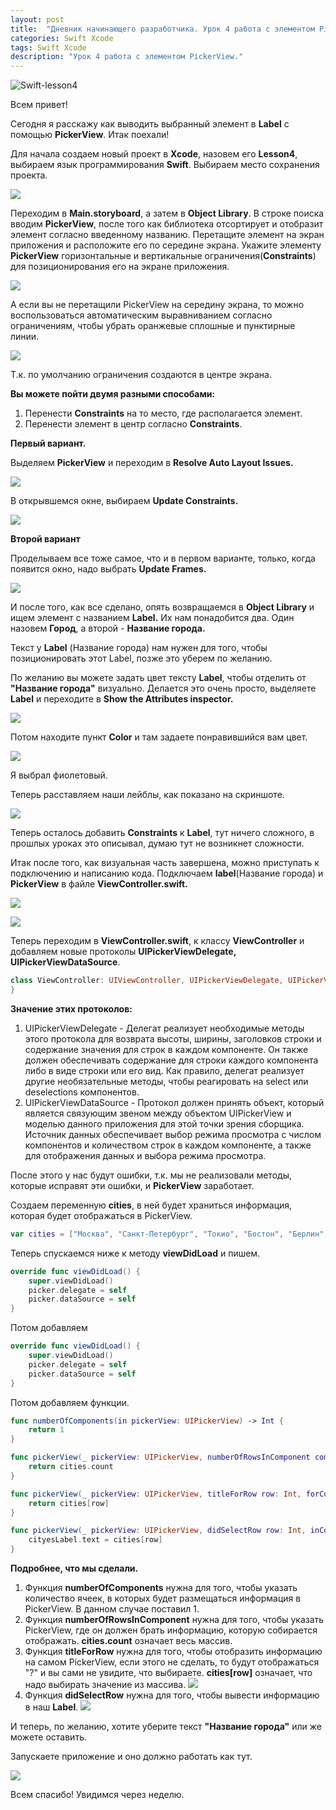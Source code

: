 ```yaml
---
layout: post
title:  "Дневник начинающего разработчика. Урок 4 работа с элементом PickerView."
categories: Swift Xcode
tags: Swift Xcode
description: "Урок 4 работа с элементом PickerView."
---
```


![Swift-lesson4](http://s017.radikal.ru/i435/1610/b4/f6fcf70848d3.jpg)

Всем привет!

Сегодня я расскажу как выводить выбранный элемент в **Label** с помощью **PickerView**.
Итак поехали!

Для начала создаем новый проект в **Xcode**, назовем его **Lesson4**, выбираем язык программирования
**Swift**. Выбираем место сохранения проекта.

![](http://s017.radikal.ru/i417/1610/b1/b943919fb39b.jpg)

Переходим в **Main.storyboard**, а затем в **Object Library**. В строке поиска вводим **PickerView**, после
того как библиотека отсортирует и отобразит элемент согласно введенному названию. Перетащите
элемент на экран приложения  и расположите его по середине экрана.
Укажите элементу **PickerView** горизонтальные и вертикальные ограничения(**Constraints**) для
позиционирования его на экране приложения.

![](http://s019.radikal.ru/i616/1610/5e/26128674d8a3.jpg)

А если вы не перетащили PickerView на середину экрана, то можно воспользоваться автоматическим
выравниванием согласно ограничениям, чтобы убрать оранжевые сплошные и пунктирные линии.

![](http://s017.radikal.ru/i431/1610/40/eef88bdc5394.jpg)

Т.к. по умолчанию ограничения создаются в центре экрана.

**Вы можете пойти двумя разными способами:**

1. Перенести **Constraints** на то место, где располагается элемент.
2. Перенести элемент в центр согласно **Constraints**.

**Первый вариант.**

Выделяем **PickerView** и переходим в **Resolve Auto Layout Issues.**

![](http://s017.radikal.ru/i404/1610/ae/867e90ab57f9.jpg)

В открывшемся окне, выбираем **Update Constraints.**

![](http://i069.radikal.ru/1610/e3/2ab263750411.jpg)

**Второй вариант**

Проделываем все тоже самое, что и в первом варианте, только, когда появится окно, надо
выбрать **Update Frames.**

![](http://s019.radikal.ru/i633/1610/e0/1cce7cc6bb43.jpg)

И после того, как все сделано, опять возвращаемся в **Object Library** и ищем элемент
с названием **Label.** Их нам понадобится два. Один назовем **Город**, а второй - **Название города.**

Текст у **Label** (Название города) нам нужен для того, чтобы позиционировать этот Label, позже
это уберем по желанию.

По желанию вы можете задать цвет тексту **Label**, чтобы отделить от **"Название города"** визуально.
Делается это очень просто, выделяете **Label** и переходите в **Show the Attributes inspector.**

![](http://i079.radikal.ru/1610/bc/32f38aeee0c1.jpg)

Потом находите пункт **Color** и там задаете понравившийся вам цвет.

![](http://s05.radikal.ru/i178/1610/84/2f264bd61044.jpg)

Я выбрал фиолетовый.

Теперь расставляем наши лейблы, как показано на скриншоте.

![](http://s011.radikal.ru/i316/1610/1d/e46dacb7839e.jpg)

Теперь осталось добавить **Constraints** к **Label**, тут ничего сложного, в прошлых уроках
это описывал, думаю тут не возникнет сложности.

Итак после того, как визуальная часть завершена, можно приступать к подключению и написанию кода.
Подключаем **label**(Название города) и **PickerView** в файле **ViewController.swift.**

![](http://s018.radikal.ru/i510/1610/42/b6a5f977173a.jpg)

![](http://i013.radikal.ru/1610/0e/c709f327b472.jpg)

Теперь переходим в **ViewController.swift**, к классу **ViewController** и добавляем новые протоколы
**UIPickerViewDelegate, UIPickerViewDataSource**.

```swift
class ViewController: UIViewController, UIPickerViewDelegate, UIPickerViewDataSource{
}
```

**Значение этих протоколов:**

1. UIPickerViewDelegate - Делегат реализует необходимые методы этого протокола для возврата
   высоты, ширины, заголовков строки и содержание значения для строк в каждом компоненте.
   Он также должен обеспечивать содержание для строки каждого компонента либо в виде строки
   или его вид. Как правило, делегат реализует другие необязательные методы, чтобы реагировать
   на select или deselections компонентов.
2. UIPickerViewDataSource - Протокол должен принять объект, который является связующим звеном
   между объектом UIPickerView и моделью данного приложения для этой точки зрения сборщика.
   Источник данных обеспечивает выбор режима просмотра с числом компонентов и
   количеством строк в каждом компоненте, а также для отображения данных и выбора режима
   просмотра.

После этого у нас будут ошибки, т.к. мы не реализовали методы, которые исправят эти ошибки,
и **PickerView** заработает.

Создаем переменную **cities**, в ней будет храниться информация, которая будет отображаться
в PickerView.

```swift
var cities = ["Москва", "Санкт-Петербург", "Токио", "Бостон", "Берлин", "Вашинктон", "Париж", "Милан"]
```

Теперь спускаемся ниже к методу **viewDidLoad** и пишем.

```swift
override func viewDidLoad() {
    super.viewDidLoad()
    picker.delegate = self
    picker.dataSource = self
}
```

Потом добавляем

```swift
override func viewDidLoad() {
    super.viewDidLoad()
    picker.delegate = self
    picker.dataSource = self
}
```

Потом добавляем функции.

```swift
func numberOfComponents(in pickerView: UIPickerView) -> Int {
    return 1
}

func pickerView(_ pickerView: UIPickerView, numberOfRowsInComponent component: Int) -> Int {
    return cities.count
}

func pickerView(_ pickerView: UIPickerView, titleForRow row: Int, forComponent component: Int) -> String? {
    return cities[row]
}

func pickerView(_ pickerView: UIPickerView, didSelectRow row: Int, inComponent component: Int) {
    cityesLabel.text = cities[row]
}
```

**Подробнее,  что мы сделали.**

1. Функция **numberOfComponents** нужна для того, чтобы указать количество ячеек, в которых
   будет размещаться информация в PickerView. В данном случае поставил 1.
2. Функция **numberOfRowsInComponent** нужна для того, чтобы указать PickerView, где он должен
   брать информацию, которую собирается отображать. **cities.count** означает весь массив.
3. Функция **titleForRow** нужна для того, чтобы отобразить информацию на самом PickerView,
   если этого не сделать, то будут отображаться "?" и вы сами не увидите, что выбираете.
   **cities[row]** означает, что надо выбирать значение из массива.
   ![](http://s020.radikal.ru/i703/1610/d3/157aff99b2ea.jpg)
4. Функция **didSelectRow** нужна для того, чтобы вывести информацию в наш **Label**.
   ![](http://s017.radikal.ru/i440/1610/92/30a4f357f49d.jpg)

И теперь, по желанию, хотите уберите текст **"Название города"** или же можете оставить.

Запускаете приложение и оно должно работать как тут.

![](http://s011.radikal.ru/i317/1610/36/d0f9eaaa0bc4.gif)

Всем спасибо! Увидимся через неделю.


